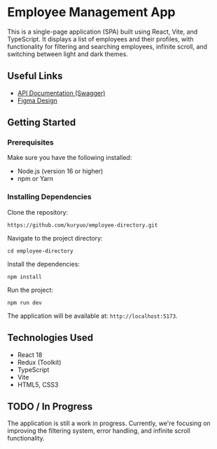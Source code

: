 # Employee Management App

This is a single-page application (SPA) built using React, Vite, and TypeScript. It displays a list of employees and their profiles, with functionality for filtering and searching employees, infinite scroll, and switching between light and dark themes.

## Useful Links

- [API Documentation (Swagger)](https://frontend-test-api.stk8s.66bit.ru/swagger/index.html)  
- [Figma Design](https://www.figma.com/design/jBoVdJcufXi7WFnTvZFjrK/66.%D0%A2%D0%B5%D1%81%D1%82%D0%BE%D0%B2%D0%BE%D0%B5-%D0%B4%D0%BB%D1%8F-Frontend-%D1%80%D0%B0%D0%B7%D1%80%D0%B0%D0%B1%D0%BE%D1%82%D1%87%D0%B8%D0%BA%D0%B0?node-id=0-1&p=f&t=uEkFPvZ1HWnbOD4q-0)  

## Getting Started

### Prerequisites

Make sure you have the following installed:

- Node.js (version 16 or higher)
- npm or Yarn

### Installing Dependencies

Clone the repository:

```
https://github.com/kuryuo/employee-directory.git
```
Navigate to the project directory:

```
cd employee-directory
```
Install the dependencies:
```
npm install
```
Run the project:
```
npm run dev
```
The application will be available at: `http://localhost:5173`.

## Technologies Used
* React 18
* Redux (Toolkit)
* TypeScript
* Vite
* HTML5, CSS3

## TODO / In Progress
The application is still a work in progress. Currently, we're focusing on improving the filtering system, error handling, and infinite scroll functionality.
